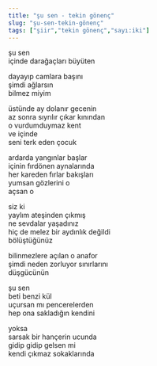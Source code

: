 ```yaml
---
title: "şu sen - tekin gönenç"
slug: "şu-sen-tekin-gönenç"
tags: ["şiir","tekin gönenç","sayı:iki"]
---
```


şu sen  
içinde darağaçları büyüten

dayayıp camlara başını  
şimdi ağlarsın  
bilmez miyim

üstünde ay dolanır gecenin  
az sonra sıyrılır çıkar kınından  
o vurdumduymaz kent  
ve içinde  
seni terk eden çocuk

ardarda yangınlar başlar  
içinin fırdönen aynalarında  
her kareden fırlar bakışları  
yumsan gözlerini o  
açsan o

siz ki  
yaylım ateşinden çıkmış  
ne sevdalar yaşadınız  
hiç de melez bir aydınlık değildi  
bölüştüğünüz

bilinmezlere açılan o anafor  
şimdi neden zorluyor sınırlarını  
düşgücünün

şu sen  
beti benzi kül  
uçursan mı pencerelerden  
hep ona sakladığın kendini

yoksa  
sarsak bir hançerin ucunda  
gidip gidip gelsen mi  
kendi çıkmaz sokaklarında

